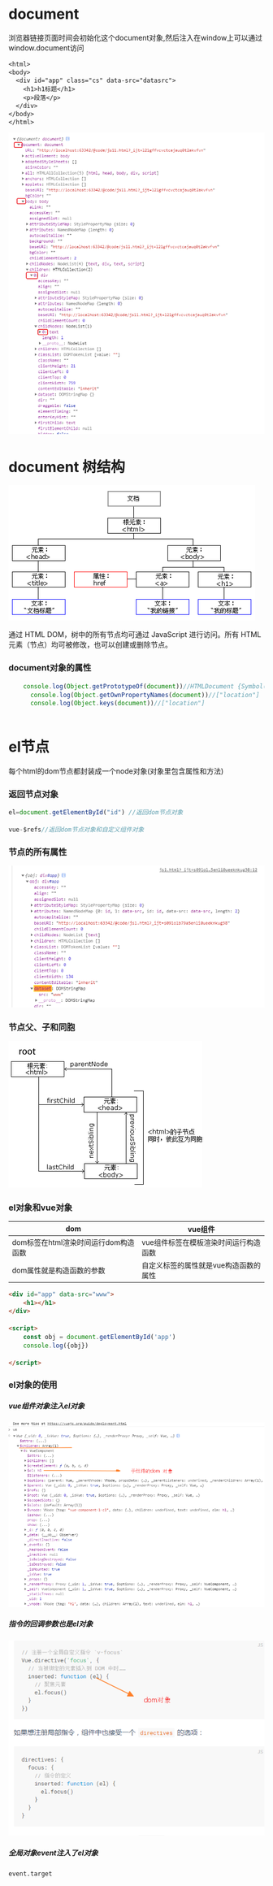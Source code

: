 # document

浏览器链接页面时间会初始化这个document对象,然后注入在window上可以通过window.document访问

```
<html>
<body>
  <div id="app" class="cs" data-src="datasrc">
    <h1>h1标题</h1>
    <p>段落</p>
  </div>
</body>
</html>
```



![](7.png)

# document 树结构
![1.gif](./1.gif)

通过 HTML DOM，树中的所有节点均可通过 JavaScript 进行访问。所有 HTML 元素（节点）均可被修改，也可以创建或删除节点。

### document对象的属性

```javascript
    console.log(Object.getPrototypeOf(document))//HTMLDocument {Symbol(Symbol.toStringTag): "HTMLDocument", constructor: ƒ}
      console.log(Object.getOwnPropertyNames(document))//["location"]
      console.log(Object.keys(document))//["location"]
      
```




# el节点

 每个html的dom节点都封装成一个node对象(对象里包含属性和方法)

### 返回节点对象

```javascript
el=document.getElementById("id") //返回dom节点对象

vue-$refs//返回dom节点对象和自定义组件对象
```
### 节点的所有属性

![](5.png)



### 节点父、子和同胞

![](./6.png)

### el对象和vue对象

dom |vue组件
--------|-----------
dom标签在html渲染时间运行dom构造函数   |vue组件标签在模板渲染时间运行构造函数
dom属性就是构造函数的参数 |自定义标签的属性就是vue构造函数的属性   

```html
<div id="app" data-src="www">
    <h1></h1>
</div>

<script>
    const obj = document.getElementById('app')
    console.log({obj})

</script>

```
### el对象的使用
##### vue组件对象注入el对象

![](./img/2.png)




##### 指令的回调参数也是el对象

![](./img/3.png)

##### 全局对象event注入了el对象

```
event.target
```
